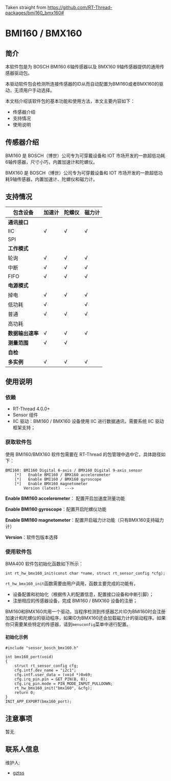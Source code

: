 Taken straight from https://github.com/RT-Thread-packages/bmi160_bmx160#

# BMI160 / BMX160

## 简介

本软件包是为 BOSCH BMI160 6轴传感器以及 BMX160 9轴传感器提供的通用传感器驱动包。

本驱动软件包会检测所连接传感器的ID从而自动配置为BMI160或者BMX160的驱动，无须用户手动选择。

本文档介绍该软件包的基本功能和使用方法，本文主要内容如下：

- 传感器介绍
- 支持情况
- 使用说明

## 传感器介绍

BMI160 是 BOSCH（博世）公司专为可穿戴设备和 IOT 市场开发的一款超低功耗6轴传感器，尺寸小巧，内置加速计和陀螺仪。

BMX160 是 BOSCH（博世）公司专为可穿戴设备和 IOT 市场开发的一款超低功耗9轴传感器，内置加速计、陀螺仪和磁力计。

## 支持情况

| 包含设备         | 加速计 | 陀螺仪 | 磁力计 |
| ---------------- | -------- | ------ | ------ |
| **通讯接口**     |          |        |        |
| IIC              | √        | √      | √      |
| SPI              |          |        |        |
| **工作模式**     |          |        |        |
| 轮询             | √        | √      | √      |
| 中断             | √        | √      | √      |
| FIFO             | √        | √      | √      |
| **电源模式**     |          |        |        |
| 掉电             | √        | √      | √      |
| 低功耗           | √        |        | √      |
| 普通             | √        | √      | √      |
| 高功耗           |          |        |        |
| **数据输出速率** | √        | √      | √      |
| **测量范围**     | √        | √      |        |
| **自检**         |          |        |        |
| **多实例**       | √        | √      | √      |

## 使用说明

### 依赖

- RT-Thread 4.0.0+
- Sensor 组件
- IIC 驱动：BMI160 / BMX160 设备使用 IIC 进行数据通讯，需要系统 IIC 驱动框架支持；

### 获取软件包

使用 BMI160/BMX160 软件包需要在 RT-Thread 的包管理中选中它，具体路径如下：

```
BMI160: BMI160 Digital 6-axis / BMX160 Digital 9-axis sensor
    [*]   Enable BMI160 / BMX160 accelerometer
    [*]   Enable BMI160 / BMX160 gyroscope
    [*]   Enable BMX160 magnetometer
        Version (latest)  --->
```

**Enable BMI160 accelerometer**： 配置开启加速度测量功能

**Enable BMI160 gyroscope**：配置开启陀螺仪功能

**Enable BMI160 magnetometer**：配置开启磁力计功能（只有BMX160支持磁力计）

**Version**：软件包版本选择

### 使用软件包

BMA400 软件包初始化函数如下所示：

```
int rt_hw_bmx160_init(const char *name, struct rt_sensor_config *cfg);
```

`rt_hw_bmx160_init`函数需要由用户调用，函数主要完成的功能有，

- 设备配置和初始化（根据传入的配置信息，配置接口设备和中断引脚）；
- 注册相应的传感器设备，完成 BMI160 / BMX160 设备的注册；

BMI160和BMX160共用一个驱动，当程序检测到传感器芯片ID为BMI160时会注册加速计和陀螺仪的驱动程序，如果ID为BMX160还会加载磁力计的驱动程序。如果你只需要某些特定的传感器，请到`menuconfig`菜单中进行配置。

#### 初始化示例

```
#include "sensor_bosch_bmx160.h"

int bmx160_port(void)
{
    struct rt_sensor_config cfg;
    cfg.intf.dev_name = "i2c1";
    cfg.intf.user_data = (void *)0x69;
    cfg.irq_pin.pin = GET_PIN(B, 0);
    cfg.irq_pin.mode = PIN_MODE_INPUT_PULLDOWN;
    rt_hw_bmx160_init("bmx160", &cfg);
    return 0;
}
INIT_APP_EXPORT(bmx160_port);
```

## 注意事项

暂无

## 联系人信息

维护人:

- [gztss](https://github.com/gztss)
